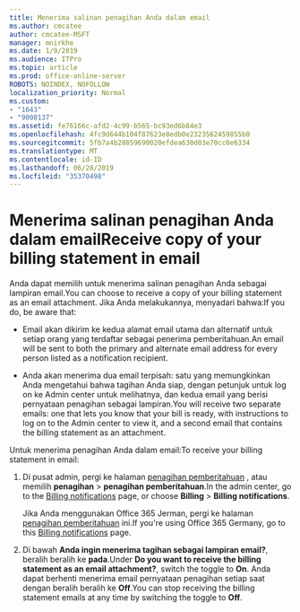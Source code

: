 ```yaml
---
title: Menerima salinan penagihan Anda dalam email
ms.author: cmcatee
author: cmcatee-MSFT
manager: mnirkhe
ms.date: 1/9/2019
ms.audience: ITPro
ms.topic: article
ms.prod: office-online-server
ROBOTS: NOINDEX, NOFOLLOW
localization_priority: Normal
ms.custom:
- "1643"
- "9000137"
ms.assetid: fe76166c-afd2-4c99-b565-bc93ed6b84e3
ms.openlocfilehash: 4fc9d644b104f87623e8edb0e2323562459855b0
ms.sourcegitcommit: 5fb7a4b28859690020efdea630d03e70cc0e6334
ms.translationtype: MT
ms.contentlocale: id-ID
ms.lasthandoff: 06/28/2019
ms.locfileid: "35370498"
---
```

# <a name="receive-copy-of-your-billing-statement-in-email"></a><span data-ttu-id="5bd1c-102">Menerima salinan penagihan Anda dalam email</span><span class="sxs-lookup"><span data-stu-id="5bd1c-102">Receive copy of your billing statement in email</span></span>

<span data-ttu-id="5bd1c-103">Anda dapat memilih untuk menerima salinan penagihan Anda sebagai lampiran email.</span><span class="sxs-lookup"><span data-stu-id="5bd1c-103">You can choose to receive a copy of your billing statement as an email attachment.</span></span> <span data-ttu-id="5bd1c-104">Jika Anda melakukannya, menyadari bahwa:</span><span class="sxs-lookup"><span data-stu-id="5bd1c-104">If you do, be aware that:</span></span>
  
- <span data-ttu-id="5bd1c-105">Email akan dikirim ke kedua alamat email utama dan alternatif untuk setiap orang yang terdaftar sebagai penerima pemberitahuan.</span><span class="sxs-lookup"><span data-stu-id="5bd1c-105">An email will be sent to both the primary and alternate email address for every person listed as a notification recipient.</span></span>

- <span data-ttu-id="5bd1c-106">Anda akan menerima dua email terpisah: satu yang memungkinkan Anda mengetahui bahwa tagihan Anda siap, dengan petunjuk untuk log on ke Admin center untuk melihatnya, dan kedua email yang berisi pernyataan penagihan sebagai lampiran.</span><span class="sxs-lookup"><span data-stu-id="5bd1c-106">You will receive two separate emails: one that lets you know that your bill is ready, with instructions to log on to the Admin center to view it, and a second email that contains the billing statement as an attachment.</span></span>

<span data-ttu-id="5bd1c-107">Untuk menerima penagihan Anda dalam email:</span><span class="sxs-lookup"><span data-stu-id="5bd1c-107">To receive your billing statement in email:</span></span>
  
1. <span data-ttu-id="5bd1c-108">Di pusat admin, pergi ke halaman [penagihan pemberitahuan](https://go.microsoft.com/fwlink/p/?linkid=853212) , atau memilih **penagihan** \> **penagihan pemberitahuan**.</span><span class="sxs-lookup"><span data-stu-id="5bd1c-108">In the admin center, go to the [Billing notifications](https://go.microsoft.com/fwlink/p/?linkid=853212) page, or choose **Billing** \> **Billing notifications**.</span></span>

    <span data-ttu-id="5bd1c-109">Jika Anda menggunakan Office 365 Jerman, pergi ke halaman [penagihan pemberitahuan](https://go.microsoft.com/fwlink/p/?linkid=853213) ini.</span><span class="sxs-lookup"><span data-stu-id="5bd1c-109">If you're using Office 365 Germany, go to this [Billing notifications](https://go.microsoft.com/fwlink/p/?linkid=853213) page.</span></span>

2. <span data-ttu-id="5bd1c-110">Di bawah **Anda ingin menerima tagihan sebagai lampiran email?**, beralih beralih ke **pada**.</span><span class="sxs-lookup"><span data-stu-id="5bd1c-110">Under **Do you want to receive the billing statement as an email attachment?**, switch the toggle to **On**.</span></span> <span data-ttu-id="5bd1c-111">Anda dapat berhenti menerima email pernyataan penagihan setiap saat dengan beralih beralih ke **Off**.</span><span class="sxs-lookup"><span data-stu-id="5bd1c-111">You can stop receiving the billing statement emails at any time by switching the toggle to **Off**.</span></span>
